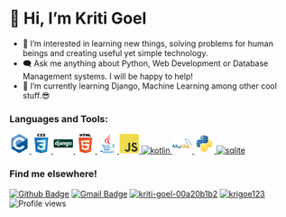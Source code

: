 # 👋 **Hi, I’m Kriti Goel**


- 👀 I’m interested in learning new things, solving problems for human beings and creating useful yet simple technology.
- 🗨️ Ask me anything about Python, Web Development or Database Management systems. I will be happy to help!
- 🌱 I’m currently learning Django, Machine Learning among other cool stuff.😎


### Languages and Tools:
<p align="left"> <a href="https://www.cprogramming.com/" target="_blank"> <img src="https://raw.githubusercontent.com/devicons/devicon/master/icons/c/c-original.svg" alt="c" width="35" height="35"/> </a> <a href="https://www.w3schools.com/css/" target="_blank"> <img src="https://raw.githubusercontent.com/devicons/devicon/master/icons/css3/css3-original-wordmark.svg" alt="css3" width="35" height="35"/> </a> <a href="https://www.djangoproject.com/" target="_blank"> <img src="https://raw.githubusercontent.com/devicons/devicon/master/icons/django/django-original.svg" alt="django" width="35" height="35"/> </a> <a href="https://www.w3.org/html/" target="_blank"> <img src="https://raw.githubusercontent.com/devicons/devicon/master/icons/html5/html5-original-wordmark.svg" alt="html5" width="35" height="35"/> </a> <a href="https://www.java.com" target="_blank"> <img src="https://raw.githubusercontent.com/devicons/devicon/master/icons/java/java-original.svg" alt="java" width="35" height="35"/> </a> <a href="https://developer.mozilla.org/en-US/docs/Web/JavaScript" target="_blank"> <img src="https://raw.githubusercontent.com/devicons/devicon/master/icons/javascript/javascript-original.svg" alt="javascript" width="35" height="35"/> </a> <a href="https://kotlinlang.org" target="_blank"> <img src="https://www.vectorlogo.zone/logos/kotlinlang/kotlinlang-icon.svg" alt="kotlin" width="35" height="35"/> </a> <a href="https://www.mysql.com/" target="_blank"> <img src="https://raw.githubusercontent.com/devicons/devicon/master/icons/mysql/mysql-original-wordmark.svg" alt="mysql" width="35" height="35"/> </a> <a href="https://www.python.org" target="_blank"> <img src="https://raw.githubusercontent.com/devicons/devicon/master/icons/python/python-original.svg" alt="python" width="35" height="35"/> </a> <a href="https://www.sqlite.org/" target="_blank"> <img src="https://www.vectorlogo.zone/logos/sqlite/sqlite-icon.svg" alt="sqlite" width="35" height="35"/> </a> </p>


### **Find me elsewhere!**
   [![Github Badge](https://img.shields.io/badge/-kritig09-grey?style=flat&logo=github&logoColor=white&link=https://github.com/kritig09/)](https://www.github.com/kritig09/)
    [![Gmail Badge](https://img.shields.io/badge/-krigoe123@gmail.com-c14438?style=flat&logo=Gmail&logoColor=white&link=mailto:krigoe123@gmail.com)](mailto:krigoe123@gmail.com)
    <a href="https://linkedin.com/in/kriti-goel-00a20b1b2" target="blank"><img src="https://raw.githubusercontent.com/rahuldkjain/github-profile-readme-generator/master/src/images/icons/Social/linked-in-alt.svg" alt="kriti-goel-00a20b1b2" height="20" /></a>
    <a href="https://www.hackerrank.com/krigoe123" target="blank"><img src="https://raw.githubusercontent.com/rahuldkjain/github-profile-readme-generator/master/src/images/icons/Social/hackerrank.svg" alt="krigoe123" height="20"/></a>
    ![Profile views](https://gpvc.arturio.dev/kritig09)


<!---
kritig09/kritig09 is a ✨ special ✨ repository because its `README.md` (this file) appears on your GitHub profile.
You can click the Preview link to take a look at your changes.
--->

